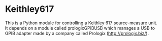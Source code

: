 Keithley617
===========

This is a Python module for controlling a Keithley 617 source-measure unit.  It depends on a module called 
prologixGPIBUSB which manages a USB to GPIB adapter made by a company called Prologix (http://prologix.biz/).

